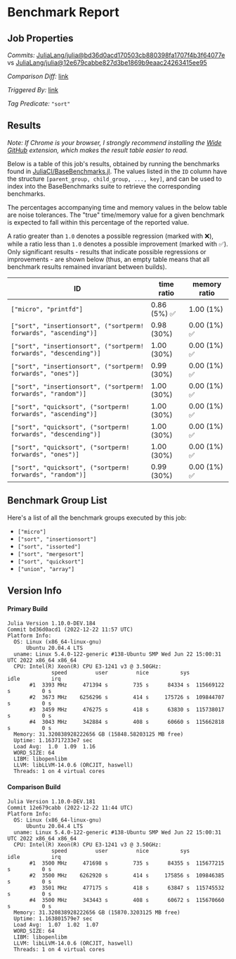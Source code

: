 # Benchmark Report

## Job Properties

*Commits:* [JuliaLang/julia@bd36d0acd170503cb880398fa1707f4b3f64077e](https://github.com/JuliaLang/julia/commit/bd36d0acd170503cb880398fa1707f4b3f64077e) vs [JuliaLang/julia@12e679cabbe827d3be1869b9eaac24263415ee95](https://github.com/JuliaLang/julia/commit/12e679cabbe827d3be1869b9eaac24263415ee95)

*Comparison Diff:* [link](https://github.com/JuliaLang/julia/compare/12e679cabbe827d3be1869b9eaac24263415ee95..bd36d0acd170503cb880398fa1707f4b3f64077e)

*Triggered By:* [link](https://github.com/JuliaLang/julia/pull/47966#issuecomment-1362773387)

*Tag Predicate:* `"sort"`

## Results

*Note: If Chrome is your browser, I strongly recommend installing the [Wide GitHub](https://chrome.google.com/webstore/detail/wide-github/kaalofacklcidaampbokdplbklpeldpj?hl=en)
extension, which makes the result table easier to read.*

Below is a table of this job's results, obtained by running the benchmarks found in
[JuliaCI/BaseBenchmarks.jl](https://github.com/JuliaCI/BaseBenchmarks.jl). The values
listed in the `ID` column have the structure `[parent_group, child_group, ..., key]`,
and can be used to index into the BaseBenchmarks suite to retrieve the corresponding
benchmarks.

The percentages accompanying time and memory values in the below table are noise tolerances. The "true"
time/memory value for a given benchmark is expected to fall within this percentage of the reported value.

A ratio greater than `1.0` denotes a possible regression (marked with :x:), while a ratio less
than `1.0` denotes a possible improvement (marked with :white_check_mark:). Only significant results - results
that indicate possible regressions or improvements - are shown below (thus, an empty table means that all
benchmark results remained invariant between builds).

| ID | time ratio | memory ratio |
|----|------------|--------------|
| `["micro", "printfd"]` | 0.86 (5%) :white_check_mark: | 1.00 (1%)  |
| `["sort", "insertionsort", ("sortperm! forwards", "ascending")]` | 0.98 (30%)  | 0.00 (1%) :white_check_mark: |
| `["sort", "insertionsort", ("sortperm! forwards", "descending")]` | 1.00 (30%)  | 0.00 (1%) :white_check_mark: |
| `["sort", "insertionsort", ("sortperm! forwards", "ones")]` | 0.99 (30%)  | 0.00 (1%) :white_check_mark: |
| `["sort", "insertionsort", ("sortperm! forwards", "random")]` | 1.00 (30%)  | 0.00 (1%) :white_check_mark: |
| `["sort", "quicksort", ("sortperm! forwards", "ascending")]` | 1.00 (30%)  | 0.00 (1%) :white_check_mark: |
| `["sort", "quicksort", ("sortperm! forwards", "descending")]` | 1.00 (30%)  | 0.00 (1%) :white_check_mark: |
| `["sort", "quicksort", ("sortperm! forwards", "ones")]` | 1.00 (30%)  | 0.00 (1%) :white_check_mark: |
| `["sort", "quicksort", ("sortperm! forwards", "random")]` | 0.99 (30%)  | 0.00 (1%) :white_check_mark: |

## Benchmark Group List

Here's a list of all the benchmark groups executed by this job:

- `["micro"]`
- `["sort", "insertionsort"]`
- `["sort", "issorted"]`
- `["sort", "mergesort"]`
- `["sort", "quicksort"]`
- `["union", "array"]`

## Version Info

#### Primary Build

```
Julia Version 1.10.0-DEV.184
Commit bd36d0acd1 (2022-12-22 11:57 UTC)
Platform Info:
  OS: Linux (x86_64-linux-gnu)
      Ubuntu 20.04.4 LTS
  uname: Linux 5.4.0-122-generic #138-Ubuntu SMP Wed Jun 22 15:00:31 UTC 2022 x86_64 x86_64
  CPU: Intel(R) Xeon(R) CPU E3-1241 v3 @ 3.50GHz: 
              speed         user         nice          sys         idle          irq
       #1  3393 MHz     471394 s        735 s      84334 s  115669122 s          0 s
       #2  3673 MHz    6256296 s        414 s     175726 s  109844707 s          0 s
       #3  3459 MHz     476275 s        418 s      63830 s  115738017 s          0 s
       #4  3043 MHz     342884 s        408 s      60660 s  115662818 s          0 s
  Memory: 31.320838928222656 GB (15848.58203125 MB free)
  Uptime: 1.163717233e7 sec
  Load Avg:  1.0  1.09  1.16
  WORD_SIZE: 64
  LIBM: libopenlibm
  LLVM: libLLVM-14.0.6 (ORCJIT, haswell)
  Threads: 1 on 4 virtual cores

```

#### Comparison Build

```
Julia Version 1.10.0-DEV.181
Commit 12e679cabb (2022-12-22 11:44 UTC)
Platform Info:
  OS: Linux (x86_64-linux-gnu)
      Ubuntu 20.04.4 LTS
  uname: Linux 5.4.0-122-generic #138-Ubuntu SMP Wed Jun 22 15:00:31 UTC 2022 x86_64 x86_64
  CPU: Intel(R) Xeon(R) CPU E3-1241 v3 @ 3.50GHz: 
              speed         user         nice          sys         idle          irq
       #1  3500 MHz     471698 s        735 s      84355 s  115677215 s          0 s
       #2  3500 MHz    6262920 s        414 s     175856 s  109846385 s          0 s
       #3  3501 MHz     477175 s        418 s      63847 s  115745532 s          0 s
       #4  3500 MHz     343443 s        408 s      60672 s  115670660 s          0 s
  Memory: 31.320838928222656 GB (15870.3203125 MB free)
  Uptime: 1.163801579e7 sec
  Load Avg:  1.07  1.02  1.07
  WORD_SIZE: 64
  LIBM: libopenlibm
  LLVM: libLLVM-14.0.6 (ORCJIT, haswell)
  Threads: 1 on 4 virtual cores

```
